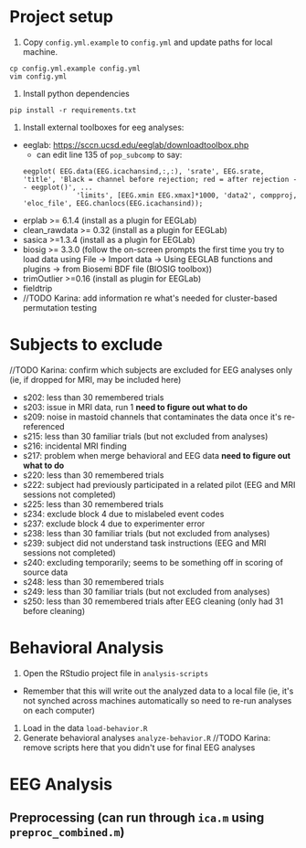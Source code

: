 # Project setup
1. Copy `config.yml.example` to `config.yml` and update paths for local machine.
```
cp config.yml.example config.yml
vim config.yml
```

1. Install python dependencies
```
pip install -r requirements.txt
```

1. Install external toolboxes for eeg analyses:
  * eeglab: https://sccn.ucsd.edu/eeglab/downloadtoolbox.php
    * can edit line 135 of `pop_subcomp` to say:
    ```
    eegplot( EEG.data(EEG.icachansind,:,:), 'srate', EEG.srate, 'title', 'Black = channel before rejection; red = after rejection -- eegplot()', ...
            	 'limits', [EEG.xmin EEG.xmax]*1000, 'data2', compproj, 'eloc_file', EEG.chanlocs(EEG.icachansind));
    ```
  * erplab >= 6.1.4 (install as a plugin for EEGLab)
  * clean_rawdata >= 0.32 (install as a plugin for EEGLab)
  * sasica >=1.3.4 (install as a plugin for EEGLab)
  * biosig >= 3.3.0 (follow the on-screen prompts the first time you try to load data using File -> Import data -> Using EEGLAB functions and plugins -> from Biosemi BDF file (BIOSIG toolbox))
  * trimOutlier >=0.16 (install as plugin for EEGLab)
  * fieldtrip
  * //TODO Karina: add information re what's needed for cluster-based permutation testing

# Subjects to exclude
//TODO Karina: confirm which subjects are excluded for EEG analyses only (ie, if dropped for MRI, may be included here)
* s202: less than 30 remembered trials
* s203: issue in MRI data, run 1 **need to figure out what to do**
* s209: noise in mastoid channels that contaminates the data once it's re-referenced
* s215: less than 30 familiar trials (but not excluded from analyses)
* s216: incidental MRI finding
* s217: problem when merge behavioral and EEG data **need to figure out what to do**
* s220: less than 30 remembered trials
* s222: subject had previously participated in a related pilot (EEG and MRI sessions not completed)
* s225: less than 30 remembered trials
* s234: exclude block 4 due to mislabeled event codes
* s237: exclude block 4 due to experimenter error
* s238: less than 30 familiar trials (but not excluded from analyses)
* s239: subject did not understand task instructions (EEG and MRI sessions not completed)
* s240: excluding temporarily; seems to be something off in scoring of source data
* s248: less than 30 remembered trials
* s249: less than 30 familiar trials (but not excluded from analyses)
* s250: less than 30 remembered trials after EEG cleaning (only had 31 before cleaning)

# Behavioral Analysis
1. Open the RStudio project file in `analysis-scripts`
  * Remember that this will write out the analyzed data to a local file (ie, it's not synched across machines automatically so need to re-run analyses on each computer)
1. Load in the data `load-behavior.R`
1. Generate behavioral analyses `analyze-behavior.R`
//TODO Karina: remove scripts here that you didn't use for final EEG analyses

# EEG Analysis
## Preprocessing (can run through `ica.m` using `preproc_combined.m`)
<!-- 1. Downsample the data to 128 Hz `downsample_preproc.m`
1. Add in electrode IDs `relabel_electrodes.m`
1. Re-label the event codes with meaningful values `revalue_events.m`
1. Reference `rereference.m`
1. High-pass filter `hpf_preproc.m` and `hpf_for_ica.m`
  * This is done twice because one filter value is used to calculate ICA weights while the other is used to actually filter the data of interest.
  * This also means that the preprocessing pipeline gets split at this point and rejoins when removing ICA components
1. Low-pass filter `lpf_preproc.m` and `lpf_for_ica.m`
1. Automatically identify bad channels to be removed for ICA `identify_bad_channels.m`
  * Can check that this is reasonable by using `summarize_bad_channels.m` and `summarize_bad_channels.R` to plot
  * Channels are simply *identified* here are being bad and are then held out from ICA. They will be interpolated later.
1. Epoch separately for time-frequency (`epoch_tf.m`) and ERPs (`epoch_erp.m` and `epoch_erp_ica_data.m`)
  * **STILL NEED TO UPDATE EPOCH_TF.M**
1. Automatically identify bad epochs to be removed for ICA `remove_bad_epochs_for_ica.m` and then also remove these from the 0.1Hz filtered data `remove_bad_epochs.m`
  * Summarize bad epochs with `summarize_bad_epochs.m` and `summarize_bad_epochs.R`
  * **DECIDE IF WANT TO ALSO USE `pop_eegthresh` - see `threshold_reject.m`**
1. Run ica to identify eyeblink components for later removal. `ica.m`
1. Run sasica to help figure out which components to remove `sasica_preproc.m`
  * Note - this is a step that requires manual intervention (i.e., it cannot be run as a script across subjects)
  * Components that are candidates for removal should be highly correlated with the VEOG channels and have a frontal distribtion (see Chaumon et al., 2015 for examples)
  * Candidate components should be checked by trying out removing them and ensuring only occular activity is removed.
1. Manually check the data (this will be done in the process of reviewing the ICA components).
1. Manually review ICA components `ica_btw_data.m` (to manually review)
  * This is where the two different HPF data streams get merged. Based on Makoto recommendations, the ICA components are computed on 1Hz HPF data and then applied to the 0.1 HPF data.
1. Create subject-specific files for blink components to remove (script also generates information about bad channels and epochs): `create_subject_drop_files.py`
1. --- Can run following steps with the script `post_ica_processing_combined.m`
1. Remove eyeblink components: `ica_btw_data_no_manual.m`
1. Interpolate removed channels. `interpolate_chans.m`
  * Interpolating *after* ICA as recommended by this post [!https://sccn.ucsd.edu/pipermail/eeglablist/2017/012384.html]. This makes more sense to me so that all of the data that's fed into earlier ICA and filtering steps is independent channels rather than interpolations.
1. Get a summary of all of the rejections (see Maureen's `get_rejection_report`)
  * **DOESN'T EXIST YET**
1. Remove manually identified bad epochs (must be done before merging because epoch ids are block specific): `remove_manual_bad_epochs.m`
1. (I think this is when this step is applied) `epoch_erp_ica_data.m`: this file will also contain labels for trial types
1. Merge the data across blocks `merge.m`
1. Identify subjects who do not meet the minimum number of trials: `count_erp_epochs.m`
1. Baseline correct ERPs (`baseline.m`) `baseline.m`
1. Extract area under the curve for subject specific ERPs: `compute_subj_integrals_no_study.m`
1. Create a group study dataset. `make_study.m` (this script exists, but finding the plotting with STUDY nonintuitive)
1. Group-level ERPs `plot_erps.m`
1. Time frequency `compute_tf.m`
1. Plot difference waveforms using `plot_erps_GA.m` script and `erp_plotting2.m` function, also for additional channels including fronto-temporal areas. Calculate ERPs with source response taken into account (REM_source_hits - REM trials only followed by correct source response and FAM_source_miss - FAM trials only followed by incorrect source response).
1. Perform cluster-based permutation test on ERPs using within-UO design to compare the ERPs between FAM, REM and CR cnditions, corrected for MCP. Follow scripts: `ft1_trial_definition_and_averaging.m`, `ft2_defining_neighborhood.m`, `ft3_configuring_the_test_parameters.m`, `ft4_stats_for_comparing_conditions_and_calculating_GAs.m`, `ft5a_plotting_clusters_FAMvsCR.m`, `ft5b_plotting_clusters_REMvsCR.m`, `ft5c_plotting_clusters_REMvsFAM.m`. Need to have 'biosemi64new.lay' channel layout file. -->
